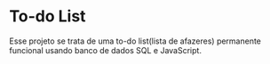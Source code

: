 # To-do List
Esse projeto se trata de uma to-do list(lista de afazeres) permanente funcional usando banco de dados SQL e JavaScript.
